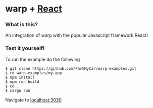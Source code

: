 # warp + [React](https://github.com/facebook/react)

### What is this?
An integration of warp with the popular Javascript framework React!

### Test it yourself!

To run the example do the following
```
$ git clone https://github.com/ParkMyCar/warp-examples.git
$ cd warp-examples/my-app
$ npm install
$ npm run build
$ cd ..
$ cargo run
```

Navigate to [localhost:3030](http://localhost:3030)
